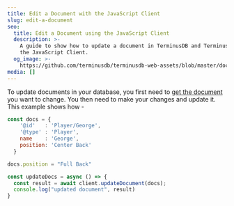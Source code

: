 ```yaml
---
title: Edit a Document with the JavaScript Client
slug: edit-a-document
seo:
  title: Edit a Document using the JavaScript Client
  description: >-
    A guide to show how to update a document in TerminusDB and TerminusCMS using
    the JavaScript Client.
  og_image: >-
    https://github.com/terminusdb/terminusdb-web-assets/blob/master/docs/js-client-use-edit-a-document.png?raw=true
media: []
---
```


To update documents in your database, you first need to [get the document](/docs/get-documents/) you want to change. You then need to make your changes and update it. This example shows how -

```javascript
const docs = {
    '@id'   : 'Player/George',
    '@type' : 'Player',
    name    : 'George',
    position: 'Center Back' 
  }

docs.position = "Full Back"

const updateDocs = async () => {
  const result = await client.updateDocument(docs);
  console.log("updated document", result)
}
```